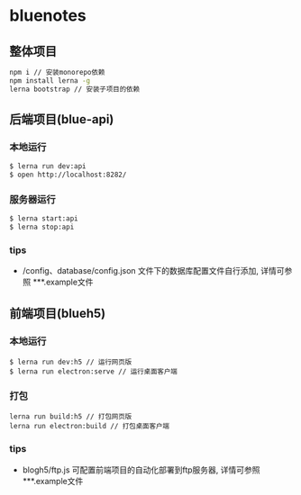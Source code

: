 # bluenotes

## 整体项目

```bash
npm i // 安装monorepo依赖
npm install lerna -g
lerna bootstrap // 安装子项目的依赖
```

## 后端项目(blue-api)

### 本地运行

```bash
$ lerna run dev:api
$ open http://localhost:8282/
```

### 服务器运行

```bash
$ lerna start:api
$ lerna stop:api
```

### tips
* /config、database/config.json 文件下的数据库配置文件自行添加, 详情可参照 ***.example文件

## 前端项目(blueh5)

### 本地运行
```
$ lerna run dev:h5 // 运行网页版
$ lerna run electron:serve // 运行桌面客户端
```
### 打包

```
lerna run build:h5 // 打包网页版
lerna run electron:build // 打包桌面客户端
```
### tips
* blogh5/ftp.js 可配置前端项目的自动化部署到ftp服务器, 详情可参照 ***.example文件
